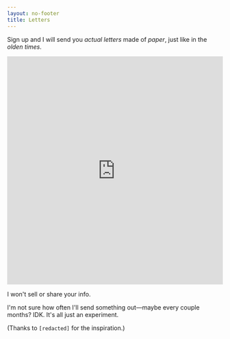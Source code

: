 ```yaml
---
layout: no-footer
title: Letters
---
```


Sign up and I will send you _actual letters_ made of _paper_, just like in the _olden times_.

<iframe class="airtable-embed" src="https://airtable.com/embed/shroa6x6lO4VwfqPn?backgroundColor=purple" frameborder="0" onmousewheel="" width="100%" height="533" style="background: transparent;"></iframe>

I won't sell or share your info. 

I'm not sure how often I'll send something out—maybe every couple months? IDK. It's all just an experiment.

(Thanks to `[redacted]` for the inspiration.)
